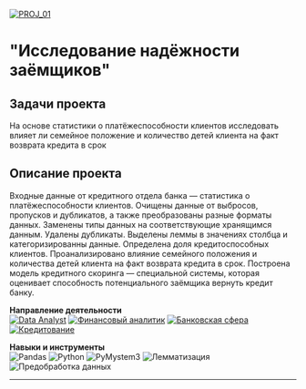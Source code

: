 [![PROJ_01](https://img.shields.io/badge/🔗%20PROJ-01-success)](https://github.com/imeleges/YPDS_Projects/tree/main/PROJ_01)  
# "Исследование надёжности заёмщиков"  

## Задачи проекта 
На основе статистики о платёжеспособности клиентов исследовать влияет ли семейное положение и количество детей клиента на факт возврата кредита в срок  

## Описание проекта
Входные данные от кредитного отдела банка  — статистика о платёжеспособности клиентов. 
Очищены данные от выбросов, пропусков и дубликатов, а также преобразованы разные форматы данных. Заменены типы данных на соответствующие хранящимся данным. Удалены дубликаты. Выделены леммы в значениях столбца и категоризированны данные.
Определена доля кредитоспособных клиентов.
Проанализировано влияние семейного положения и количества детей клиента на факт возврата кредита в срок. 
Построена модель кредитного скоринга — специальной системы, которая оценивает способность потенциального заёмщика вернуть кредит банку.

**Направление деятельности**  
[![Data Analyst](https://img.shields.io/static/v1?label=Trend&message=Data%20Analyst&color=blue)](#)
[![Финансовый аналитик](https://img.shields.io/static/v1?label=Trend&message=Финансовый%20аналитик&color=blue)](#)
[![Банковская сфера](https://img.shields.io/static/v1?label=Field&message=Банковская%20сфера&color=blue)](#)
[![Кредитование](https://img.shields.io/static/v1?label=Field&message=Кредитование&color=blue)](#)

**Навыки и инструменты**  
![Pandas](https://img.shields.io/static/v1?label=Tool&message=Pandas&color=blue)
![Python](https://img.shields.io/static/v1?label=Tool&message=Python&color=blue)
![PyMystem3](https://img.shields.io/static/v1?label=Tool&message=PyMystem3&color=blue)
![Лемматизация](https://img.shields.io/static/v1?label=Skill&message=Лемматизация&color=blue)
![Предобработка данных](https://img.shields.io/static/v1?label=Skill&message=Предобработка%20данных&color=blue)

---
